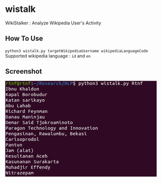 # wistalk
WikiStalker : Analyze Wikipedia User's Activity

## How To Use
`python3 wistalk.py targetWikipediaUsername wikipediaLanguageCode`
Supported wikipedia language : `id` and `en`

## Screenshot
![Screenshot2](https://raw.githubusercontent.com/altilunium/wistalk/main/Screenshot%20from%202021-03-20%2021-26-43.png)
